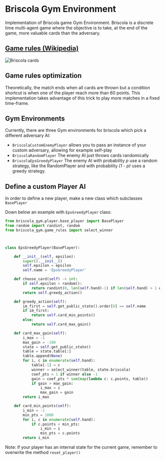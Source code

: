 # Briscola Gym Environment

Implementation of Briscola game Gym Environment. Briscola is a discrete time multi-agent game
where the objective is to take, at the end of the game, more valuable cards than the adversary.

## [Game rules (Wikipedia)](https://en.wikipedia.org/wiki/Briscola#Game_play)


![](https://en.wikipedia.org/wiki/File:Carte_napoletane_al_completo.jpg "Briscola cards")

## Game rules optimization

Theoretically, the match ends when all cards are thrown but a condition shortcut is when one of the player reach more than 60 points. 
This implementation takes advantage of this trick to play more matches in a fixed time-frame.

## Gym Environments

Currently, there are three Gym environments for briscola which pick a different adversary AI:

- ```BriscolaCustomEnemyPlayer``` allows you to pass an instance of your custom adversary, allowing for example self-play
- ```BriscolaRandomPlayer``` The enemy AI just throws cards randomically
- ```BriscolaEpsGreedyPlayer```  The enemy AI with probability _p_ use a random strategy, like the RandomPlayer and 
with probability _(1 - p)_ uses a greedy strategy.

## Define a custom Player AI

In order to  define a new player, make a new class which subclasses ```BasePlayer```

Down below an example with ```EpsGreedyPlayer``` class:
```python
from briscola_gym.player.base_player import BasePlayer
from random import randint, random
from briscola_gym.game_rules import select_winner



class EpsGreedyPlayer(BasePlayer):

    def __init__(self, epsilon):
        super().__init__()
        self.epsilon = epsilon
        self.name = 'EpsGreedyPlayer'

    def choose_card(self) -> int:
        if self.epsilon > random():
            return randint(0, len(self.hand)-1) if len(self.hand) > 1 else 0
        return self.greedy_action()

    def greedy_action(self):
        im_first = self.get_public_state().order[0] == self.name
        if im_first:
            return self.card_min_points()
        else:
            return self.card_max_gain()

    def card_max_gain(self):
        i_max = -1
        max_gain = -100
        state = self.get_public_state()
        table = state.table[:]
        table.append(None)
        for i, c in enumerate(self.hand):
            table[-1] = c
            winner = select_winner(table, state.briscola)
            coef_pts = 1 if winner else -1
            gain = coef_pts * sum(map(lambda c: c.points, table))
            if gain > max_gain:
                i_max = i
                max_gain = gain
        return i_max

    def card_min_points(self):
        i_min = -1
        min_pts = 1000
        for i, c in enumerate(self.hand):
            if c.points < min_pts:
                i_min = i
                min_pts = c.points
        return i_min


```
Note: if your player has an internal state for the current game,
remember to overwrite the method ```reset_player()```
